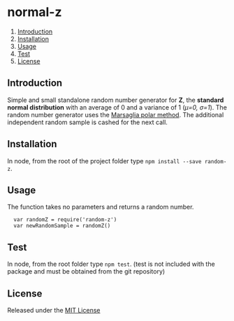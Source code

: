 # normal-z

1. [Introduction](#introduction)
1. [Installation](#installation)
1. [Usage](#usage)
1. [Test](#test)
1. [License](#license)


## Introduction

Simple and small standalone random number generator for **Z**, the **standard normal distribution** with an average of 0 and a variance of 1 (*μ=0, σ=1*).
The random number generator uses the [Marsaglia polar method](http://en.wikipedia.org/wiki/Normal_distribution#Generating_values_from_normal_distribution).
The additional independent random sample is cashed for the next call.


## Installation

In node, from the root of the project folder type `npm install --save random-z`.


## Usage

The function takes no parameters and returns a random number.

```
  var randomZ = require('random-z')
  var newRandomSample = randomZ()
```


## Test

In node, from the root folder type `npm test`.
(test is not included with the package and must be obtained from the git repository)


## License

Released under the [MIT License](http://www.opensource.org/licenses/MIT)
